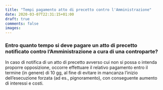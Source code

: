 ```yaml
---
title: "Tempi pagamento atto di precetto contro l'Amministrazione"
date: 2020-03-07T22:31:15+01:00
draft: true
comments: false
images:
---
```

    
### Entro quanto tempo si deve pagare un atto di precetto notificato contro l’Amministrazione a cura di una controparte?
In caso di notifica di un atto di precetto avverso cui non si possa o intenda proporre opposizione, occorre effettuare il relativo pagamento entro il termine (in genere) di 10 gg, al fine di evitare in mancanza l’inizio dell’esecuzione forzata (ad es., pignoramento), con conseguente aumento di interessi e costi.

